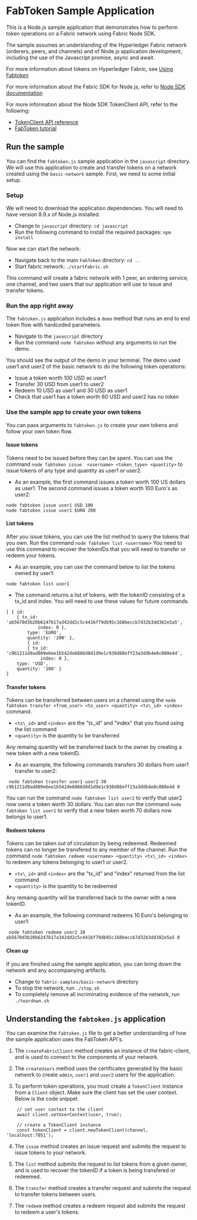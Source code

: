 
# FabToken Sample Application

This is a Node.js sample application that demonstrates how to perform token operations on
a Fabric network using Fabric Node SDK.

The sample assumes an understanding of the Hyperledger Fabric network (orderers, peers,
and channels) and of Node.js application development, including the use of the Javascript
promise, async and await.

For more information about tokens on Hyperledger Fabric, see
[Using Fabtoken](https://hyperledger-fabric.readthedocs.io/en/latest/token/FabToken.html)

For more information about the Fabric SDK for Node.js, refer to
[Node SDK documentation](https://fabric-sdk-node.github.io/master/index.html)

For more information about the Node SDK TokenClient API, refer to the following:
* [TokenClient API reference](https://fabric-sdk-node.github.io/master/TokenClient.html)
* [FabToken tutorial](https://fabric-sdk-node.github.io/master/tutorial-fabtoken.html)

## Run the sample
You can find the `fabtoken.js` sample application in the `javascript` directory. We will
use this application to create and transfer tokens on a network created using the
`basic-network` sample. First, we need to some initial setup.

### Setup
We will need to download the application dependencies. You will need to have version 8.9.x
of Node.js installed.
* Change to `javascript` directory: `cd javascript`
* Run the following command to install the required packages: `npm install`

Now we can start the network:
* Navigate back to the main `FabToken` directory: `cd ..`
* Start fabric network: `./startFabric.sh`

This command will create a fabric network with 1 peer, an ordering service, one
channel, and two users that our application will use to issue and transfer tokens.

### Run the app right away

The `fabtoken.js` application includes a `demo` method that runs an end to end token flow
with hardcoded parameters.

* Navigate to the `javascript` directory
* Run the command `node fabtoken` without any arguments to run the demo.

You should see the output of the demo in your terminal. The demo used user1 and user2 of
the basic network to do the following token operations:
* Issue a token worth 100 USD as user1
* Transfer 30 USD from user1 to user2
* Redeem 10 USD as user1 and 30 USD as user1
* Check that user1 has a token worth 60 USD and user2 has no token

### Use the sample app to create your own tokens

You can pass arguments to `fabtoken.js` to create your own tokens and follow your own
token flow.

#### Issue tokens

Tokens need to be issued before they can be spent. You can use the command
`node fabtoken issue  <username> <token_type> <quantity>` to issue tokens of any
type and quantity as user1 or user2.

* As an example, the first command issues a token worth 100 US dollars as user1. The
second command issues a token worth 100 Euro's as user2:

```
node fabtoken issue user1 USD 100
node fabtoken issue user1 EURO 200
```

#### List tokens

After you issue tokens, you can use the list method to query the tokens that you own. Run
the command `node fabtoken list <username>` You need to use this command to recover the
tokenIDs that you will need to transfer or redeem your tokens.

* As an example, you can use the command below to list the tokens owned by user1:

```
node fabtoken list user1
```
* The command returns a list of tokens, with the tokenID consisting of a tx_id and
index. You will need to use these values for future commands.

```
[ { id:
    { tx_id: 'ab5670d3b20b6247b17a342dd2c5c4416f79db95c168beccb7d32b3dd382e5a5',
            index: 0 },
        type: 'EURO',
        quantity: '200' },
    	{ id:
        { tx_id: 'c9b1211d9ad809e6ee1b542de6886d8d1d9e1c938d88eff23a3ddb4e8c080e4d',
             index: 0 },
    type: 'USD',
    quantity: '100' }
]
```

#### Transfer tokens

Tokens can be transferred between users on a channel using the
`node fabtoken transfer <from_user> <to_user> <quantity> <tx\_id> <index>` command.
* `<tx\_id>` and `<index>` are the "tx\_id" and "index" that you found using the list
command
* `<quantity>` is the quantity to be transferred

Any remaing quantity will be transferred back to the owner by creating a new token with
a new tokenID.
* As an example, the following commands transfers 30 dollars from  user1 transfer to user2:

```
 node fabtoken transfer user1 user2 30 c9b1211d9ad809e6ee1b542de6886d8d1d9e1c938d88eff23a3ddb4e8c080e4d 0
 ```

You can run the command `node fabtoken list user2` to verify that user2 now owns a token
worth 30 dollars. You can also run the command `node fabtoken list user1` to verify that
a new token worth 70 dollars now belongs to user1.


#### Redeem tokens

Tokens can be taken out of circulation by being redeemed. Redeemed tokens can no longer
be transfered to any member of the channel. Run the command
`node fabtoken redeem <username> <quantity> <tx\_id> <index>` to redeem any tokens
belonging to user1 or user2.
* `<tx\_id>` and `<index>` are the "tx\_id" and "index" returned from the list command
* `<quantity>` is the quantity to be redeemed

Any remaing quantity will be transferred back to the owner with a new tokenID.
* As an example, the following command redeems 10 Euro's belonging to user1:

```
 node fabtoken redeem user2 10 ab5670d3b20b6247b17a342dd2c5c4416f79db95c168beccb7d32b3dd382e5a5 0
 ```

#### Clean up

If you are finished using the sample application, you can bring down the network and any
accompanying artifacts.

* Change to `fabric-samples/basic-network` directory
* To stop the network, run `./stop.sh`
* To completely remove all incriminating evidence of the network, run `./teardown.sh`

## Understanding the `fabtoken.js` application

You can examine the `fabtoken.js` file to get a better understanding of how the
sample application uses the FabToken API's.


1. The `createFabricClient` method creates an instance of the fabric-client, and is
used to connect to the components of your network.

2. The `createUsers` method uses the certificates generated by the basic network to
create `admin`, `user1` and `user2` users for the application.

3. To perform token operations, you must create a `TokenClient` instance from a `Client`
object. Make sure the client has set the user context. Below is the code snippet.

```
	// set user context to the client
	await client.setUserContext(user, true);

	// create a TokenClient instance
	const tokenClient = client.newTokenClient(channel, 'localhost:7051');
```

4. The `issue` method creates an issue request and submits the request to issue tokens to
your network.

5. The `list` method submits the request to list tokens from a
given owner, and is used to recover the tokenID if a token is being transfered or redeemed.

6. The `transfer` method creates a transfer request and submits the request to transfer tokens
between users.

7. The `redeem` method creates a redeem request abd submits the request to redeem a user's
tokens.